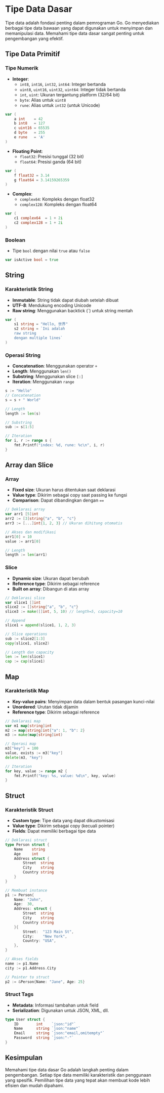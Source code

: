 # Tipe Data Dasar

Tipe data adalah fondasi penting dalam pemrograman Go. Go menyediakan berbagai tipe data bawaan yang dapat digunakan untuk menyimpan dan memanipulasi data. Memahami tipe data dasar sangat penting untuk pengembangan yang efektif.

## Tipe Data Primitif

### Tipe Numerik
- **Integer**:
  - `int8`, `int16`, `int32`, `int64`: Integer bertanda
  - `uint8`, `uint16`, `uint32`, `uint64`: Integer tidak bertanda
  - `int`, `uint`: Ukuran tergantung platform (32/64 bit)
  - `byte`: Alias untuk `uint8`
  - `rune`: Alias untuk `int32` (untuk Unicode)

```go
var (
    a int    = 42
    b int8   = 127
    c uint16 = 65535
    d byte   = 255
    e rune   = 'A'
)
```

- **Floating Point**:
  - `float32`: Presisi tunggal (32 bit)
  - `float64`: Presisi ganda (64 bit)

```go
var (
    f float32 = 3.14
    g float64 = 3.14159265359
)
```

- **Complex**:
  - `complex64`: Kompleks dengan float32
  - `complex128`: Kompleks dengan float64

```go
var (
    c1 complex64  = 1 + 2i
    c2 complex128 = 1 + 2i
)
```

### Boolean
- Tipe `bool` dengan nilai `true` atau `false`

```go
var isActive bool = true
```

## String

### Karakteristik String
- **Immutable**: String tidak dapat diubah setelah dibuat
- **UTF-8**: Mendukung encoding Unicode
- **Raw string**: Menggunakan backtick (`) untuk string mentah

```go
var (
    s1 string = "Hello, 世界"
    s2 string = `Ini adalah
    raw string
    dengan multiple lines`
)
```

### Operasi String
- **Concatenation**: Menggunakan operator `+`
- **Length**: Menggunakan `len()`
- **Substring**: Menggunakan slice `[:]`
- **Iteration**: Menggunakan `range`

```go
s := "Hello"
// Concatenation
s = s + " World"

// Length
length := len(s)

// Substring
sub := s[1:5]

// Iteration
for i, r := range s {
    fmt.Printf("index: %d, rune: %c\n", i, r)
}
```

## Array dan Slice

### Array
- **Fixed size**: Ukuran harus ditentukan saat deklarasi
- **Value type**: Dikirim sebagai copy saat passing ke fungsi
- **Comparison**: Dapat dibandingkan dengan `==`

```go
// Deklarasi array
var arr1 [5]int
arr2 := [3]string{"a", "b", "c"}
arr3 := [...]int{1, 2, 3} // Ukuran dihitung otomatis

// Akses dan modifikasi
arr1[0] = 10
value := arr1[0]

// Length
length := len(arr1)
```

### Slice
- **Dynamic size**: Ukuran dapat berubah
- **Reference type**: Dikirim sebagai reference
- **Built on array**: Dibangun di atas array

```go
// Deklarasi slice
var slice1 []int
slice2 := []string{"a", "b", "c"}
slice3 := make([]int, 5, 10) // length=5, capacity=10

// Append
slice1 = append(slice1, 1, 2, 3)

// Slice operations
sub := slice2[1:3]
copy(slice1, slice2)

// Length dan capacity
len := len(slice1)
cap := cap(slice1)
```

## Map

### Karakteristik Map
- **Key-value pairs**: Menyimpan data dalam bentuk pasangan kunci-nilai
- **Unordered**: Urutan tidak dijamin
- **Reference type**: Dikirim sebagai reference

```go
// Deklarasi map
var m1 map[string]int
m2 := map[string]int{"a": 1, "b": 2}
m3 := make(map[string]int)

// Operasi map
m3["key"] = 100
value, exists := m3["key"]
delete(m3, "key")

// Iteration
for key, value := range m2 {
    fmt.Printf("key: %s, value: %d\n", key, value)
}
```

## Struct

### Karakteristik Struct
- **Custom type**: Tipe data yang dapat dikustomisasi
- **Value type**: Dikirim sebagai copy (kecuali pointer)
- **Fields**: Dapat memiliki berbagai tipe data

```go
// Deklarasi struct
type Person struct {
    Name    string
    Age     int
    Address struct {
        Street  string
        City    string
        Country string
    }
}

// Membuat instance
p1 := Person{
    Name: "John",
    Age:  30,
    Address: struct {
        Street  string
        City    string
        Country string
    }{
        Street:  "123 Main St",
        City:    "New York",
        Country: "USA",
    },
}

// Akses fields
name := p1.Name
city := p1.Address.City

// Pointer to struct
p2 := &Person{Name: "Jane", Age: 25}
```

### Struct Tags
- **Metadata**: Informasi tambahan untuk field
- **Serialization**: Digunakan untuk JSON, XML, dll.

```go
type User struct {
    ID        int    `json:"id"`
    Name      string `json:"name"`
    Email     string `json:"email,omitempty"`
    Password  string `json:"-"`
}
```

## Kesimpulan

Memahami tipe data dasar Go adalah langkah penting dalam pengembangan. Setiap tipe data memiliki karakteristik dan penggunaan yang spesifik. Pemilihan tipe data yang tepat akan membuat kode lebih efisien dan mudah dipahami.